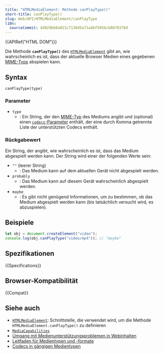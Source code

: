 ```yaml
---
title: "HTMLMediaElement: Methode canPlayType()"
short-title: canPlayType()
slug: Web/API/HTMLMediaElement/canPlayType
l10n:
  sourceCommit: 4d929bb0a021c7130d5a71a4bf505bcb8070378d
---
```


{{APIRef("HTML DOM")}}

Die Methode **`canPlayType()`** des [`HTMLMediaElement`](/de/docs/Web/API/HTMLMediaElement) gibt an, wie wahrscheinlich es ist, dass der aktuelle Browser Medien eines gegebenen [MIME-Typs](/de/docs/Web/HTTP/Guides/MIME_types) abspielen kann.

## Syntax

```js-nolint
canPlayType(type)
```

### Parameter

- `type`
  - : Ein String, der den [MIME-Typ](/de/docs/Web/HTTP/Guides/MIME_types) des Mediums angibt und (optional) einen [`codecs`-Parameter](/de/docs/Web/Media/Guides/Formats/codecs_parameter) enthält, der eine durch Komma getrennte Liste der unterstützten Codecs enthält.

### Rückgabewert

Ein String, der angibt, wie wahrscheinlich es ist, dass das Medium abgespielt werden kann. Der String wird einer der folgenden Werte sein:

- `""` (leerer String)
  - : Das Medium kann auf dem aktuellen Gerät nicht abgespielt werden.
- `probably`
  - : Das Medium kann auf diesem Gerät wahrscheinlich abgespielt werden.
- `maybe`
  - : Es gibt nicht genügend Informationen, um zu bestimmen, ob das Medium abgespielt werden kann (bis tatsächlich versucht wird, es abzuspielen).

## Beispiele

```js
let obj = document.createElement("video");
console.log(obj.canPlayType("video/mp4")); // "maybe"
```

## Spezifikationen

{{Specifications}}

## Browser-Kompatibilität

{{Compat}}

## Siehe auch

- [`HTMLMediaElement`](/de/docs/Web/API/HTMLMediaElement): Schnittstelle, die verwendet wird, um die Methode `HTMLMediaElement.canPlayType()` zu definieren
- [`MediaCapabilities`](/de/docs/Web/API/MediaCapabilities)
- [Umgang mit Medienunterstützungsproblemen in Webinhalten](/de/docs/Web/Media/Guides/Formats/Support_issues)
- [Leitfaden für Medientypen und -formate](/de/docs/Web/Media/Guides/Formats)
- [Codecs in gängigen Medientypen](/de/docs/Web/Media/Guides/Formats/codecs_parameter)
